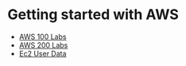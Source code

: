 # Getting started with AWS

- [AWS 100 Labs](./AWS/AWS100.md)
- [AWS 200 Labs](./AWS/AWS200.md)
- [Ec2 User Data](./AWS/ec2-userdata.md)
